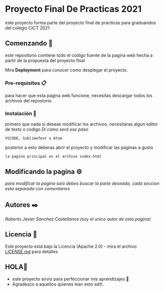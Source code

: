 # Proyecto Final De Practicas 2021

este proyecto forma parte del proyecto final de practicas para graduandos del colegio CICT 2021

## Comenzando 🚀
este repositorio contiene todo el codigo fuente de la pagina web hecha a partir de la propuesta del proyecto final

Mira **Deployment** para conocer como desplegar el proyecto.


### Pre-requisitos 📋
para hacer que esta pagina web funcione, necesitas descargar todos los archivos del repostorio

### Instalación 🔧

primero que nada si deseas modificar los archivos, necesitaras algun editor de texto o codigo
_Dí cómo será ese paso_

```
VSCODE, SublimeText o Atom
```
posterior a esto deberas abrir el proyecto y modificar las paginas a gusto

```
la pagina principal es el archivo index.html
```

## Modificando la pagina ⚙️

_para modificar la pagina solo debes buscar la parte deseada, cada seccion esta separada con comentarios_

## Autores ✒️

_Roberto Javier Sanchez Castellanos (soy el unico autor de esta pagina)_

## Licencia 📄

Este proyecto está bajo la Licencia (Apache 2.0) - mira el archivo [LICENSE.md](LICENSE.md) para detalles

## HOLA🦆

* este proyecto sirvio para perfeccionar mis aprendizajes 📢
* Agradezco a aquellos quienes lean esto xd🤓. 
